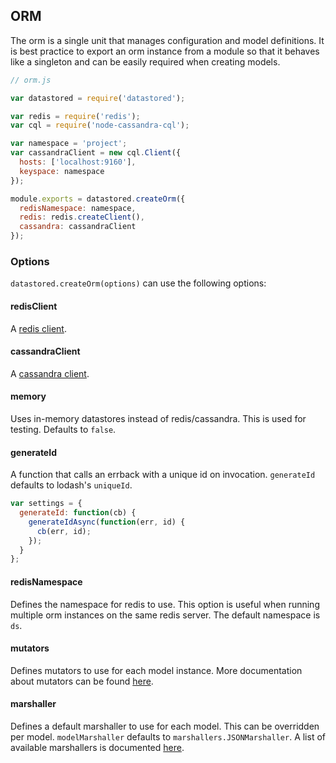 ## ORM

The orm is a single unit that manages configuration and model definitions. It is best practice to export an orm instance from a module so that it behaves like a singleton and can be easily required when creating models.

```js
// orm.js

var datastored = require('datastored');

var redis = require('redis');
var cql = require('node-cassandra-cql');

var namespace = 'project';
var cassandraClient = new cql.Client({
  hosts: ['localhost:9160'],
  keyspace: namespace
});

module.exports = datastored.createOrm({
  redisNamespace: namespace,
  redis: redis.createClient(),
  cassandra: cassandraClient
});
```

### Options

`datastored.createOrm(options)` can use the following options:

#### redisClient

A [redis client](https://github.com/mranney/node_redis).

#### cassandraClient

A [cassandra client](https://github.com/jorgebay/node-cassandra-cql).

#### memory

Uses in-memory datastores instead of redis/cassandra. This is used for testing. Defaults to `false`.

#### generateId

A function that calls an errback with a unique id on invocation. `generateId` defaults to lodash's `uniqueId`.

```js
var settings = {
  generateId: function(cb) {
    generateIdAsync(function(err, id) {
      cb(err, id);
    });
  }
};
```

#### redisNamespace

Defines the namespace for redis to use. This option is useful when running multiple orm instances on the same redis server. The default namespace is `ds`.

#### mutators

Defines mutators to use for each model instance. More documentation about mutators can be found [here](mutators.md).

#### marshaller

Defines a default marshaller to use for each model. This can be overridden per model. `modelMarshaller` defaults to `marshallers.JSONMarshaller`. A list of available marshallers is documented [here](marshallers.md).
